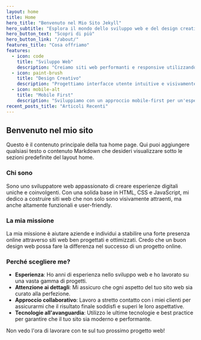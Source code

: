 ```yaml
---
layout: home
title: Home
hero_title: "Benvenuto nel Mio Sito Jekyll"
hero_subtitle: "Esplora il mondo dello sviluppo web e del design creativo"
hero_button_text: "Scopri di più"
hero_button_link: "/about/"
features_title: "Cosa offriamo"
features:
  - icon: code
    title: "Sviluppo Web"
    description: "Creiamo siti web performanti e responsive utilizzando le ultime tecnologie."
  - icon: paint-brush
    title: "Design Creativo"
    description: "Progettiamo interfacce utente intuitive e visivamente accattivanti."
  - icon: mobile-alt
    title: "Mobile First"
    description: "Sviluppiamo con un approccio mobile-first per un'esperienza ottimale su tutti i dispositivi."
recent_posts_title: "Articoli Recenti"
---
```


## Benvenuto nel mio sito

Questo è il contenuto principale della tua home page. Qui puoi aggiungere qualsiasi testo o contenuto Markdown che desideri visualizzare sotto le sezioni predefinite del layout home.

### Chi sono

Sono uno sviluppatore web appassionato di creare esperienze digitali uniche e coinvolgenti. Con una solida base in HTML, CSS e JavaScript, mi dedico a costruire siti web che non solo sono visivamente attraenti, ma anche altamente funzionali e user-friendly.

### La mia missione

La mia missione è aiutare aziende e individui a stabilire una forte presenza online attraverso siti web ben progettati e ottimizzati. Credo che un buon design web possa fare la differenza nel successo di un progetto online.

### Perché scegliere me?

- **Esperienza**: Ho anni di esperienza nello sviluppo web e ho lavorato su una vasta gamma di progetti.
- **Attenzione ai dettagli**: Mi assicuro che ogni aspetto del tuo sito web sia curato alla perfezione.
- **Approccio collaborativo**: Lavoro a stretto contatto con i miei clienti per assicurarmi che il risultato finale soddisfi e superi le loro aspettative.
- **Tecnologie all'avanguardia**: Utilizzo le ultime tecnologie e best practice per garantire che il tuo sito sia moderno e performante.

Non vedo l'ora di lavorare con te sul tuo prossimo progetto web!
